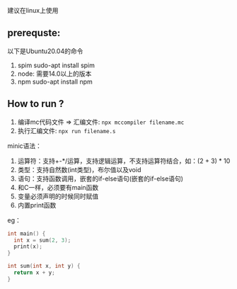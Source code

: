 
建议在linux上使用

## prerequste:
以下是Ubuntu20.04的命令
1. spim sudo-apt install spim
2. node: 需要14.0以上的版本
3. npm sudo-apt install npm

## How to run ?
1. 编译mc代码文件 => 汇编文件: ` npx mccompiler filename.mc ` 
2. 执行汇编文件: ` npx run filename.s ` 


minic语法：
1. 运算符：支持+-*/运算，支持逻辑运算，不支持运算符结合，如：(2 + 3) * 10
2. 类型：支持自然数(int类型)，布尔值以及void
3. 语句：支持函数调用，嵌套的if-else语句(嵌套的if-else语句)
4. 和C一样，必须要有main函数
5. 变量必须声明的时候同时赋值
6. 内置print函数

eg：
```c
int main() {
  int x = sum(2, 3);
  print(x);
}

int sum(int x, int y) {
  return x + y;
}
```





